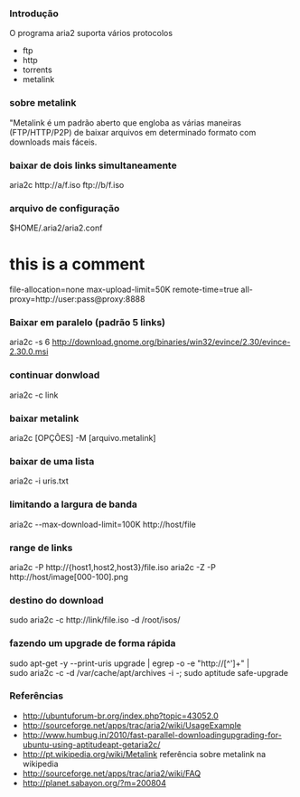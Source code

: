### Introdução
O programa aria2 suporta vários protocolos
* ftp
* http
* torrents
* metalink

### sobre metalink
"Metalink é um padrão aberto que engloba as várias maneiras (FTP/HTTP/P2P)
de baixar arquivos em determinado formato com downloads mais fáceis.
### baixar de dois links simultaneamente

aria2c http://a/f.iso ftp://b/f.iso

### arquivo de configuração

$HOME/.aria2/aria2.conf



# this is a comment
file-allocation=none
max-upload-limit=50K
remote-time=true
all-proxy=http://user:pass@proxy:8888

### Baixar em paralelo (padrão 5 links)


aria2c -s 6 http://download.gnome.org/binaries/win32/evince/2.30/evince-2.30.0.msi



### continuar donwload

aria2c -c link

### baixar metalink

aria2c [OPÇÕES] -M [arquivo.metalink]

### baixar de uma lista

aria2c -i uris.txt

### limitando a largura de banda

aria2c --max-download-limit=100K http://host/file

### range de links

aria2c -P http://{host1,host2,host3}/file.iso
aria2c -Z -P http://host/image[000-100].png

### destino do download

sudo aria2c -c http://link/file.iso -d /root/isos/

### fazendo um upgrade de forma rápida

sudo apt-get -y --print-uris upgrade | egrep -o -e "http://[^\']+" | \
sudo aria2c -c -d /var/cache/apt/archives -i -; sudo aptitude safe-upgrade


### Referências
* http://ubuntuforum-br.org/index.php?topic=43052.0
* http://sourceforge.net/apps/trac/aria2/wiki/UsageExample
* http://www.humbug.in/2010/fast-parallel-downloadingupgrading-for-ubuntu-using-aptitudeapt-getaria2c/
* http://pt.wikipedia.org/wiki/Metalink referência sobre metalink na wikipedia
* http://sourceforge.net/apps/trac/aria2/wiki/FAQ
* http://planet.sabayon.org/?m=200804